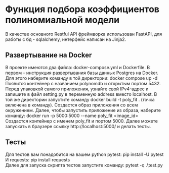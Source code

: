 # Функция подбора коэффициентов полиномиальной  модели
В качестве основного Restful API фреймворка использован FastAPI, 
для работы с бд - sqlalchemy, интерфейс написан на Jinja2.
## Развертывание на Docker 
В проекте имеются два файла: docker-compose.yml и Dockerfile.
В первом - инструкция развертывания базы данных Postgres на Docker.
Для этого наберите команду в той директории: docker compose up -d  
Появится контейнер с названием polynomdb и открытым портом 5432.
Перед упаковкой самого приложения, узнайте свой IPv4-адрес и запишите в файл
setting.py в переменную address вместо localhost. В той же директории запустите команду docker build -t poly_fit . 
(точка включена в команду). Создастся образ приложения со всем окружением. Далее,
чтобы запустить приложение из образа, наберите команду: docker run -p 5000:5000 --name poly_fit <image_id>  
Создастся контейнер с именем poly_fit и портом 5000. Далее можете запускать в браузере ссылку http://localhost:5000/
и делать тесты.

## Тесты
Для тестов вам понадобится на вашем python pytest: pip install -U pytest  
И requests: pip install requests  
Далее для запуска скрипта тестов запустите команду: pytest -q .\test.py